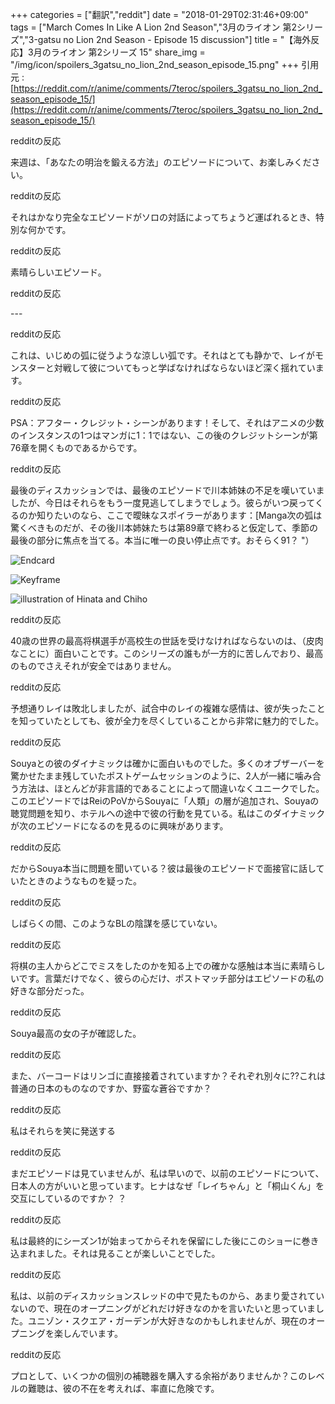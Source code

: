 +++
categories = ["翻訳","reddit"]
date = "2018-01-29T02:31:46+09:00"
tags = ["March Comes In Like A Lion 2nd Season","3月のライオン 第2シリーズ","3-gatsu no Lion 2nd Season - Episode 15 discussion"]
title = "【海外反応】3月のライオン 第2シリーズ 15"
share_img = "/img/icon/spoilers_3gatsu_no_lion_2nd_season_episode_15.png"
+++
引用元 : [https://reddit.com/r/anime/comments/7teroc/spoilers_3gatsu_no_lion_2nd_season_episode_15/](https://reddit.com/r/anime/comments/7teroc/spoilers_3gatsu_no_lion_2nd_season_episode_15/)

<p><span class="reddit-comment">redditの反応</span></p>来週は、「あなたの明治を鍛える方法」のエピソードについて、お楽しみください。

<p><span class="reddit-comment">redditの反応</span></p>それはかなり完全なエピソードがソロの対話によってちょうど運ばれるとき、特別な何かです。

<p><span class="reddit-comment">redditの反応</span></p>素晴らしいエピソード。

<p><span class="reddit-comment">redditの反応</span></p>---

<p><span class="reddit-comment">redditの反応</span></p>これは、いじめの弧に従うような涼しい弧です。それはとても静かで、レイがモンスターと対戦して彼についてもっと学ばなければならないほど深く揺れています。

<p><span class="reddit-comment">redditの反応</span></p>PSA：アフター・クレジット・シーンがあります！そして、それはアニメの少数のインスタンスの1つはマンガに1：1ではない、この後のクレジットシーンが第76章を開くものであるからです。

<p><span class="reddit-comment">redditの反応</span></p>最後のディスカッションでは、最後のエピソードで川本姉妹の不足を嘆いていましたが、今日はそれらをもう一度見逃してしまうでしょう。彼らがいつ戻ってくるのか知りたいのなら、ここで曖昧なスポイラーがあります：[Manga次の弧は驚くべきものだが、その後川本姉妹たちは第89章で終わると仮定して、季節の最後の部分に焦点を当てる。本当に唯一の良い停止点です。おそらく91？ "）

![Endcard](http://3lion-anime.com/assets/img/special/endcard/edcard37.jpg)

![Keyframe](https://pbs.twimg.com/media/DUjdh6fU0AA1VNU.jpg)

![illustration of Hinata and Chiho](https://i.imgur.com/6w9XoP7.png)

<p><span class="reddit-comment">redditの反応</span></p>40歳の世界の最高将棋選手が高校生の世話を受けなければならないのは、（皮肉なことに）面白いことです。このシリーズの誰もが一方的に苦しんでおり、最高のものでさえそれが安全ではありません。

<p><span class="reddit-comment">redditの反応</span></p>予想通りレイは敗北しましたが、試合中のレイの複雑な感情は、彼が失ったことを知っていたとしても、彼が全力を尽くしていることから非常に魅力的でした。

<p><span class="reddit-comment">redditの反応</span></p>Souyaとの彼のダイナミックは確かに面白いものでした。多くのオブザーバーを驚かせたまま残していたポストゲームセッションのように、2人が一緒に噛み合う方法は、ほとんどが非言語的であることによって間違いなくユニークでした。このエピソードではReiのPoVからSouyaに「人類」の層が追加され、Souyaの聴覚問題を知り、ホテルへの途中で彼の行動を見ている。私はこのダイナミックが次のエピソードになるのを見るのに興味があります。

<p><span class="reddit-comment">redditの反応</span></p>だからSouya本当に問題を聞いている？彼は最後のエピソードで面接官に話していたときのようなものを疑った。

<p><span class="reddit-comment">redditの反応</span></p>しばらくの間、このようなBLの陰謀を感じていない。

<p><span class="reddit-comment">redditの反応</span></p>将棋の主人からどこでミスをしたのかを知る上での確かな感触は本当に素晴らしいです。言葉だけでなく、彼らの心だけ、ポストマッチ部分はエピソードの私の好きな部分だった。

<p><span class="reddit-comment">redditの反応</span></p>Souya最高の女の子が確認した。

<p><span class="reddit-comment">redditの反応</span></p>また、バーコードはリンゴに直接接着されていますか？それぞれ別々に??これは普通の日本のものなのですか、野蛮な蒼谷ですか？

<p><span class="reddit-comment">redditの反応</span></p>私はそれらを笑に発送する

<p><span class="reddit-comment">redditの反応</span></p>まだエピソードは見ていませんが、私は早いので、以前のエピソードについて、日本人の方がいいと思っています。ヒナはなぜ「レイちゃん」と「桐山くん」を交互にしているのですか？ ？

<p><span class="reddit-comment">redditの反応</span></p>私は最終的にシーズン1が始まってからそれを保留にした後にこのショーに巻き込まれました。それは見ることが楽しいことでした。

<p><span class="reddit-comment">redditの反応</span></p>私は、以前のディスカッションスレッドの中で見たものから、あまり愛されていないので、現在のオープニングがどれだけ好きなのかを言いたいと思っていました。ユニゾン・スクエア・ガーデンが大好きなのかもしれませんが、現在のオープニングを楽しんでいます。

<p><span class="reddit-comment">redditの反応</span></p>プロとして、いくつかの個別の補聴器を購入する余裕がありませんか？このレベルの難聴は、彼の不在を考えれば、率直に危険です。
